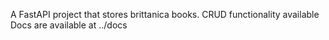 A FastAPI project that stores brittanica books.
CRUD functionality available
Docs are available at ../docs